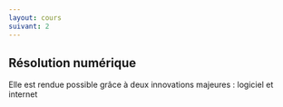 ```yaml
---
layout: cours
suivant: 2
---
```


## Résolution numérique

Elle est rendue possible grâce à deux innovations majeures : logiciel et internet
